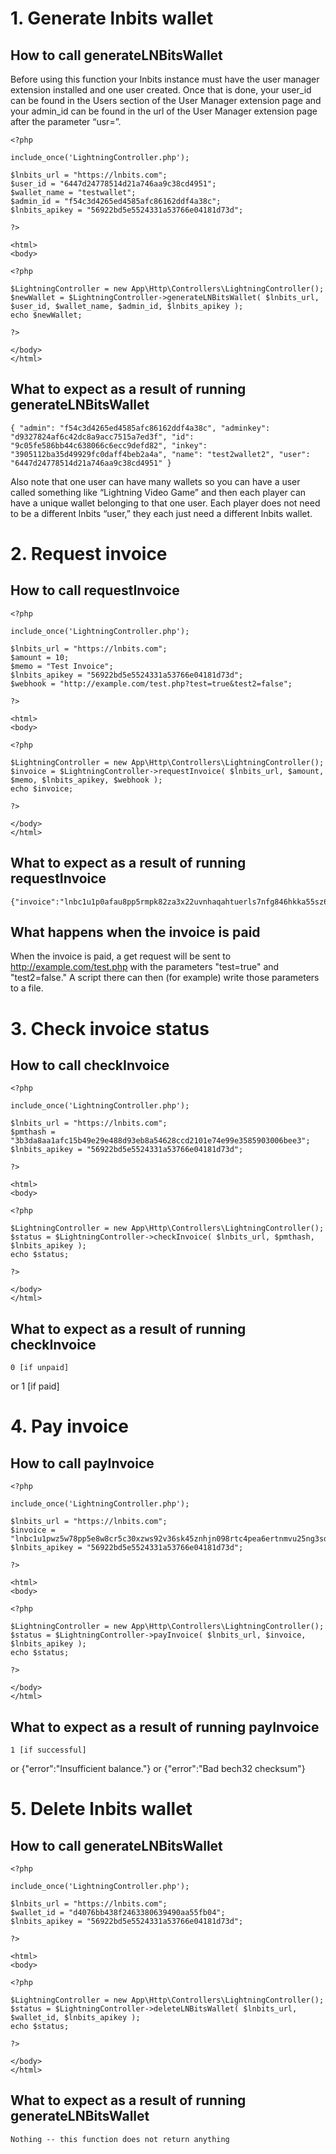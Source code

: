 # 1. Generate lnbits wallet

## How to call generateLNBitsWallet

Before using this function your lnbits instance must have the user manager extension installed and one user created. Once that is done, your user_id can be found in the Users section of the User Manager extension page and your admin_id can be found in the url of the User Manager extension page after the parameter “usr=”.

	<?php

	include_once('LightningController.php');

	$lnbits_url = "https://lnbits.com";
	$user_id = "6447d24778514d21a746aa9c38cd4951";
	$wallet_name = "testwallet";
	$admin_id = "f54c3d4265ed4585afc86162ddf4a38c";
	$lnbits_apikey = "56922bd5e5524331a53766e04181d73d";

	?>

	<html>
	<body>

	<?php

	$LightningController = new App\Http\Controllers\LightningController();
	$newWallet = $LightningController->generateLNBitsWallet( $lnbits_url, $user_id, $wallet_name, $admin_id, $lnbits_apikey );
	echo $newWallet;

	?>

	</body>
	</html>

## What to expect as a result of running generateLNBitsWallet

	{ "admin": "f54c3d4265ed4585afc86162ddf4a38c", "adminkey": "d9327824af6c42dc8a9acc7515a7ed3f", "id": "9c05fe586bb44c638066c6ecc9defd82", "inkey": "3905112ba35d49929fc0daff4beb2a4a", "name": "test2wallet2", "user": "6447d24778514d21a746aa9c38cd4951" }

Also note that one user can have many wallets so you can have a user called something like “Lightning Video Game” and then each player can have a unique wallet belonging to that one user. Each player does not need to be a different lnbits “user,” they each just need a different lnbits wallet.

# 2. Request invoice

## How to call requestInvoice

	<?php

    include_once('LightningController.php');

    $lnbits_url = "https://lnbits.com";
    $amount = 10;
    $memo = "Test Invoice";
    $lnbits_apikey = "56922bd5e5524331a53766e04181d73d";
    $webhook = "http://example.com/test.php?test=true&test2=false";

    ?>

    <html>
    <body>

    <?php

    $LightningController = new App\Http\Controllers\LightningController();
    $invoice = $LightningController->requestInvoice( $lnbits_url, $amount, $memo, $lnbits_apikey, $webhook );
    echo $invoice;

    ?>

    </body>
    </html>

## What to expect as a result of running requestInvoice

	{"invoice":"lnbc1u1p0afau8pp5rmpk82za3x22uvnhaqahtuerls7nfg846hkka55sz6qg9s0rfs3sdq523jhxapqf9h8vmmfvdjscqzpgxqyz5vqsp56he3s5j8nx5ysc89cppuguzxsyd3jngsf6yx0yf3c0g4d7ecwr6q9qy9qsqfvscrhk28hskapg2xqy2r5udmyh5jk8knpk3n0yu9jar6mu4swtzgxwusrwr62qnpcv48lctsvm84hfz53gj2au3nxqw9hy34zvknzgqkvlxrs","pmthash":"1ec363a85d8994ae3277e83b75f323fc3d34a0f5d5ed6ed290168082c1e34c23"}
    
## What happens when the invoice is paid

When the invoice is paid, a get request will be sent to http://example.com/test.php with the parameters "test=true" and "test2=false." A script there can then (for example) write those parameters to a file.

# 3. Check invoice status

## How to call checkInvoice

	<?php

	include_once('LightningController.php');

	$lnbits_url = "https://lnbits.com";
	$pmthash = "3b3da8aa1afc15b49e29e488d93eb8a54628ccd2101e74e99e3585903006bee3";
	$lnbits_apikey = "56922bd5e5524331a53766e04181d73d";

	?>

	<html>
	<body>

	<?php

	$LightningController = new App\Http\Controllers\LightningController();
	$status = $LightningController->checkInvoice( $lnbits_url, $pmthash, $lnbits_apikey );
	echo $status;

	?>

	</body>
	</html>

## What to expect as a result of running checkInvoice

	0 [if unpaid]
or
	1 [if paid]

# 4. Pay invoice

## How to call payInvoice

	<?php

	include_once('LightningController.php');

	$lnbits_url = "https://lnbits.com";
	$invoice = "lnbc1u1pwz5w78pp5e8w8cr5c30xzws92v36sk45znhjn098rtc4pea6ertnmvu25ng3sdpywd6hyetyvf5hgueqv3jk6meqd9h8vmmfvdjsxqrrssy29mzkzjfq27u67evzu893heqex737dhcapvcuantkztg6pnk77nrm72y7z0rs47wzc09vcnugk2ve6sr2ewvcrtqnh3yttv847qqvqpvv398";
	$lnbits_apikey = "56922bd5e5524331a53766e04181d73d";

	?>

	<html>
	<body>

	<?php

	$LightningController = new App\Http\Controllers\LightningController();
	$status = $LightningController->payInvoice( $lnbits_url, $invoice, $lnbits_apikey );
	echo $status;

	?>

	</body>
	</html>

## What to expect as a result of running payInvoice

	1 [if successful]
or
	{"error":"Insufficient balance."}
or
	{"error":"Bad bech32 checksum"}

# 5. Delete lnbits wallet

## How to call generateLNBitsWallet

	<?php

	include_once('LightningController.php');

	$lnbits_url = "https://lnbits.com";
	$wallet_id = "d4076bb438f2463380639490aa55fb04";
	$lnbits_apikey = "56922bd5e5524331a53766e04181d73d";

	?>

	<html>
	<body>

	<?php

	$LightningController = new App\Http\Controllers\LightningController();
	$status = $LightningController->deleteLNBitsWallet( $lnbits_url, $wallet_id, $lnbits_apikey );
	echo $status;

	?>

	</body>
	</html>

## What to expect as a result of running generateLNBitsWallet

	Nothing -- this function does not return anything
